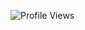 ![Profile Views](https://komarev.com/ghpvc/?username=Huschle&color=blue)


<!---
Huschle/Huschle is a ✨ special ✨ repository because its `README.md` (this file) appears on your GitHub profile.
You can click the Preview link to take a look at your changes.
--->
